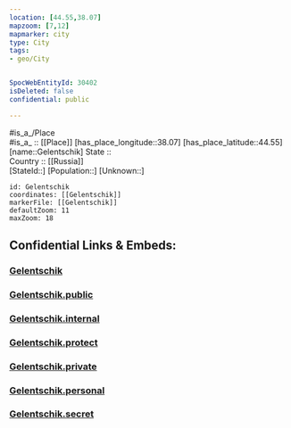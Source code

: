 ```yaml
---
location: [44.55,38.07] 
mapzoom: [7,12] 
mapmarker: city 
type: City
tags:
- geo/City


SpocWebEntityId: 30402
isDeleted: false
confidential: public

---
```

#is_a_/Place  
#is_a_ :: [[Place]] 
[has_place_longitude::38.07] 
[has_place_latitude::44.55] 
[name::Gelentschik] 
State ::  
Country :: [[Russia]]  
[StateId::] 
[Population::] 
[Unknown::] 


```leaflet
id: Gelentschik
coordinates: [[Gelentschik]] 
markerFile: [[Gelentschik]] 
defaultZoom: 11 
maxZoom: 18
```


## Confidential Links & Embeds: 

### [Gelentschik](/_Standards/Earth/Continent/Europe/Europe~East/Russia/Russia~South/Krasnodar_Krai/City/Gelentschik.md) 

### [Gelentschik.public](/_public/Earth/Continent/Europe/Europe~East/Russia/Russia~South/Krasnodar_Krai/City/Gelentschik.public.md) 

### [Gelentschik.internal](/_internal/Earth/Continent/Europe/Europe~East/Russia/Russia~South/Krasnodar_Krai/City/Gelentschik.internal.md) 

### [Gelentschik.protect](/_protect/Earth/Continent/Europe/Europe~East/Russia/Russia~South/Krasnodar_Krai/City/Gelentschik.protect.md) 

### [Gelentschik.private](/_private/Earth/Continent/Europe/Europe~East/Russia/Russia~South/Krasnodar_Krai/City/Gelentschik.private.md) 

### [Gelentschik.personal](/_personal/Earth/Continent/Europe/Europe~East/Russia/Russia~South/Krasnodar_Krai/City/Gelentschik.personal.md) 

### [Gelentschik.secret](/_secret/Earth/Continent/Europe/Europe~East/Russia/Russia~South/Krasnodar_Krai/City/Gelentschik.secret.md)

